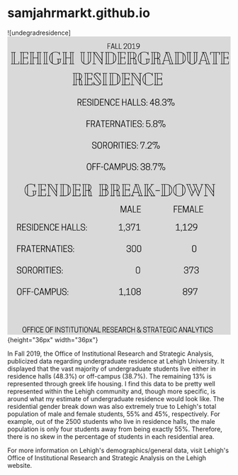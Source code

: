 # samjahrmarkt.github.io
![undegradresidence]
![undergradresidence](https://github.com/samjahrmarkt/samjahrmarkt.github.io/blob/master/undegrad%20residence.png?raw=true){height="36px" width="36px"}

In Fall 2019, the Office of Institutional Research and Strategic Analysis, publicized data regarding undergraduate residence at Lehigh University. It displayed that the vast majority of undergraduate students live either in residence halls (48.3%) or off-campus (38.7%). The remaining 13% is represented through greek life housing. I find this data to be pretty well represented within the Lehigh community and, though more specific, is around what my estimate of undergraduate residence would look like. The residential gender break down was also extremely true to Lehigh's total population of male and female students, 55% and 45%, respectively. For example, out of the 2500 students who live in residence halls, the male population is only four students away from being exactly 55%. Therefore, there is no skew in the percentage of students in each residential area.

For more information on Lehigh's demographics/general data, visit Lehigh's Office of Institutional Research and Strategic Analysis on the Lehigh website. 
